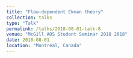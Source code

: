 ```yaml
---
title: "Flow-dependent Ekman theory"
collection: talks
type: "Talk"
permalink: /talks/2018-08-01-talk-8
venue: "McGill AOS Student Seminar 2018 2018"
date: 2018-08-01
location: "Montreal, Canada"
---
```


